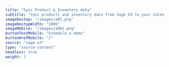 ```yaml
---
title: "Sync Product & Inventory data"
subtitle: "Sync products and inventory data from Sage X3 to your sales channel(s)"
imageDestop: "/images/a01.png"
imageDestopWidth: "1006"
imageMobile: "/images/a001.png"
buttonTextMobile: "Schedule a demo"
buttonHrefMobile: "/"
source: "sage-x3"
type: "source-content"
headless: true
weight: 1
---
```

